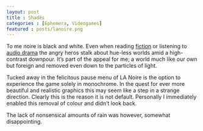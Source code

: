 ```yaml
---
layout: post
title : Shades 
categories : [Ephemera, Videogames]
featured : posts/lanoire.png
---
```

To me noire is black and white. Even when reading [fiction](http://hardboiledwebdesign.com/) or listening to [audio drama](http://decoderring.libsyn.com/category/Black%20Jack%20Justice) the angry heros stalk about hue-less worlds amid a high-contrast downpour. It’s part of the appeal for me; a world much like our own but foreign and removed even down to the particles of light.   

Tucked away in the felicitous pause menu of LA Noire is the option to experience the game solely in monochrome. In the quest for ever more beautiful and realistic graphics this may seem like a step in a strange direction. Clearly this is the reason it is not default. Personally I immediately enabled this removal of colour and didn’t look back.

The lack of nonsensical amounts of rain was however, somewhat disappointing.